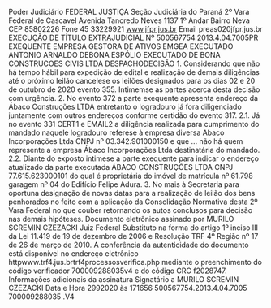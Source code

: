 Poder Judiciário FEDERAL JUSTIÇA Seção Judiciária do Paraná 2º Vara Federal de Cascavel Avenida Tancredo Neves 1137 1º Andar Bairro Neva CEP 85802226 Fone 45 33229921 www.jfpr.jus.br Email preas020jfpr.jus.br EXECUÇÃO DE TÍTULO EXTRAJUDICIAL Nº 500567754.2013.4.04.7005PR EXEQUENTE EMPRESA GESTORA DE ATIVOS EMGEA EXECUTADO ANTONIO ARNALDO DEBONA ESPÓLIO EXECUTADO DE BONA CONSTRUCOES CIVIS LTDA DESPACHODECISÃO 1. Considerando que não há tempo hábil para expedição de edital e realização de demais diligências até o próximo leilão cancelese os leilões designados para os dias 02 e 20 de outubro de 2020 evento 355. Intimemse as partes acerca desta decisão com urgência. 2. No evento 372 a parte exequente apresenta endereço da Ábaco Construções LTDA entretanto o logradouro já fora diligenciado juntamente com outros endereços conforme certidão do evento 317. 2.1. Já no evento 331 CERT1 e EMAIL2 a diligência realizada para cumprimento do mandado naquele logradouro referese à empresa diversa Abaco Incorporações Ltda CNPJ nº 03.342.901000150 e que ... não há quem represente a empresa Ábaco Incorporações Ltda destinatária do mandado. 2.2. Diante do exposto intimese a parte exequente para indicar o endereço atualizado da parte executada ÁBACO CONSTRUÇÕES LTDA CNPJ 77.615.623000101 do qual é proprietária do imóvel de matrícula nº 61.798 garagem nº 04 do Edifício Felipe Adura. 3. No mais à Secretaria para oportuna designação de novas datas para a realização de leilão dos bens penhorados no feito com a aplicação da Consolidação Normativa desta 2º Vara Federal no que couber retornando os autos conclusos para decisão nas demais hipóteses. Documento eletrônico assinado por MURILO SCREMIN CZEZACKI Juiz Federal Substituto na forma do artigo 1º inciso III da Lei 11.419 de 19 de dezembro de 2006 e Resolução TRF 4º Região nº 17 de 26 de março de 2010. A conferência da autenticidade do documento está disponível no endereço eletrônico httpwww.trf4.jus.brtrf4processosverifica.php mediante o preenchimento do código verificador 700009288035v4 e do código CRC f2028747. Informações adicionais da assinatura Signatário a MURILO SCREMIN CZEZACKI Data e Hora 2992020 às 171656 500567754.2013.4.04.7005 700009288035 .V4

